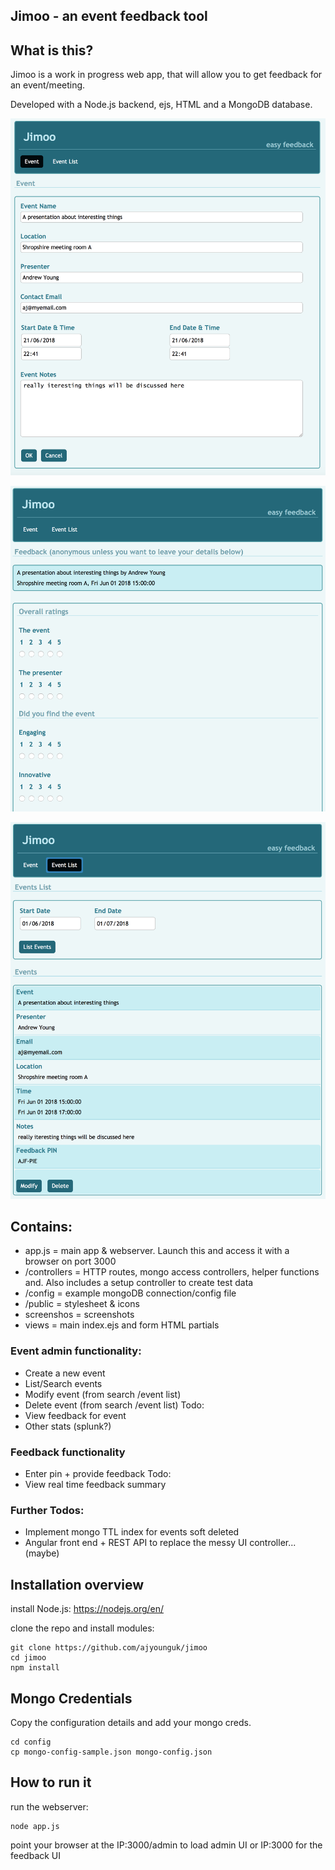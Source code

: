 ## Jimoo - an event feedback tool

## What is this?
Jimoo is a work in progress web app, that will allow you to get feedback for an event/meeting. 

Developed with a Node.js backend, ejs, HTML and a MongoDB database.


![Alt text](/screenshots/createevent.png?raw=true)

![Alt text](/screenshots/feedback.png?raw=true)

![Alt text](/screenshots/listevents.png?raw=true)

## Contains:
- app.js = main app & webserver. Launch this and access it with a browser on port 3000
- /controllers = HTTP routes, mongo access controllers, helper functions and. Also includes a setup controller to create test data
- /config = example mongoDB connection/config file
- /public = stylesheet & icons
- screenshos = screenshots
- views = main index.ejs and form HTML partials

### Event admin functionality:
- Create a new event
- List/Search events
- Modify event (from search /event list)
- Delete event (from search /event list)
Todo:
- View feedback for event
- Other stats (splunk?)

### Feedback functionality
- Enter pin + provide feedback
Todo:
- View real time feedback summary

### Further Todos:
- Implement mongo TTL index for events soft deleted
- Angular front end + REST API to replace the messy UI controller... (maybe)


## Installation overview
install Node.js: https://nodejs.org/en/


clone the repo and install modules:

```
git clone https://github.com/ajyounguk/jimoo
cd jimoo
npm install
```

## Mongo Credentials
Copy the configuration details and add your mongo creds.
```
cd config
cp mongo-config-sample.json mongo-config.json
```


## How to run it
run the webserver:

```
node app.js
```

point your browser at the IP:3000/admin to load admin UI or IP:3000 for the feedback UI




